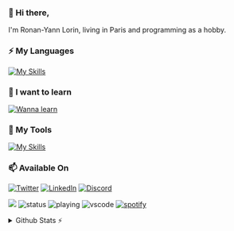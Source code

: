 ### 👋 Hi there,

I'm Ronan-Yann Lorin, living in Paris and programming as a hobby.

### ⚡ My Languages
[![My Skills](https://skillicons.dev/icons?i=java,bash,ts,cpp,py,js,php)](https://skillicons.dev)

### 🌱 I want to learn
[![Wanna learn](https://skillicons.dev/icons?i=rust,vue,react,electron,express,githubactions)](https://skillicons.dev)

### 🔭 My Tools
[![My Skills](https://skillicons.dev/icons?i=linux,docker,github,mysql,vscode,nodejs,symfony)](https://skillicons.dev)

### 📫 Available On
[![Twitter](https://skillicons.dev/icons?i=twitter)](https://twitter.com/rylorin)
[![LinkedIn](https://skillicons.dev/icons?i=linkedin)]([https://www.linkedin.com/in/rylorin/](https://www.linkedin.com/in/ronan-yann-lorin-442125/))
[![Discord](https://skillicons.dev/icons?i=discord)](https://discordapp.com/users/467417724373696512)

<!--
- 🔭 I’m currently working on ...
- 🌱 I’m currently learning ...
- 👯 I’m looking to collaborate on ...
- 🤔 I’m looking for help with ...
- 💬 Ask me about ...
- 📫 How to reach me: ...
- 😄 Pronouns: ...
- ⚡ Fun fact: ...
-->

![](https://komarev.com/ghpvc/?username=rylorin&style=flat-square)
![status](https://nocache.advaith.workers.dev?url=https://img.shields.io/endpoint?url=https://dev.discordprofiles.me/api/badge/status/467417724373696512?simple=true)
![playing](https://nocache.advaith.workers.dev?url=https://img.shields.io/endpoint?url=https://dev.discordprofiles.me/api/badge/playing/467417724373696512)
![vscode](https://nocache.advaith.workers.dev?url=https://img.shields.io/endpoint?url=https://dev.discordprofiles.me/api/badge/vscode/467417724373696512)
[![spotify](https://nocache.advaith.workers.dev?url=https://img.shields.io/endpoint?url=https://dev.discordprofiles.me/api/badge/spotify/467417724373696512)](https://dev.discordprofiles.me/openspotify/467417724373696512)

<details>
  <summary>Github Stats ⚡</summary>
  
  <a href="#">![Github stats](https://github-readme-stats.vercel.app/api?username=rylorin&theme=blueberry&count_private=true&hide_border=true&line_height=20)</a>
  <a href="#">![Top Langs](https://github-readme-stats.vercel.app/api/top-langs/?username=rylorin&layout=compact&theme=blueberry&count_private=true&hide_border=true)</a>
</details>
